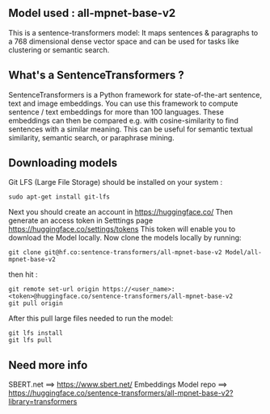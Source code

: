 ## Model used : all-mpnet-base-v2

This is a sentence-transformers model: It maps sentences & paragraphs to a 768 dimensional dense vector space and can be used for tasks like clustering or semantic search.

## What's a SentenceTransformers ?

SentenceTransformers is a Python framework for state-of-the-art sentence, text and image embeddings.
You can use this framework to compute sentence / text embeddings for more than 100 languages. These embeddings can then be compared e.g. with cosine-similarity to find sentences with a similar meaning. This can be useful for semantic textual similarity, semantic search, or paraphrase mining.

## Downloading models
 
Git LFS (Large File Storage) should be installed on your system :

```
sudo apt-get install git-lfs
```
Next you should create an account in https://huggingface.co/
Then generate an access token in Setttings page https://huggingface.co/settings/tokens
This token will enable you to download the Model locally.
Now clone the models locally by running:

```
git clone git@hf.co:sentence-transformers/all-mpnet-base-v2 Model/all-mpnet-base-v2
```
then hit :

```
git remote set-url origin https://<user_name>:<token>@huggingface.co/sentence-transformers/all-mpnet-base-v2
git pull origin
```
After this pull large files needed to run the model:
```
git lfs install
git lfs pull
```

## Need more info

SBERT.net ==> https://www.sbert.net/
Embeddings Model repo ==> https://huggingface.co/sentence-transformers/all-mpnet-base-v2?library=transformers